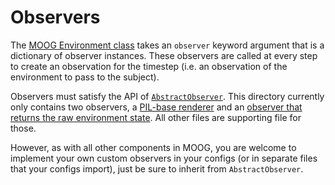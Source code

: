 # Observers

The [MOOG Environment class](../environment.py) takes an `observer` keyword
argument that is a dictionary of observer instances. These observers are called
at every step to create an observation for the timestep (i.e. an observation of
the environment to pass to the subject).

Observers must satisfy the API of [`AbstractObserver`](./abstract_observer.py).
This directory currently only contains two observers, a [PIL-base
renderer](./pil_renderer.py) and an [observer that returns the raw environment
state](./raw_state.py). All other files are supporting file for those.

However, as with all other components in MOOG, you are welcome to implement your
own custom observers in your configs (or in separate files that your configs
import), just be sure to inherit from `AbstractObserver`.
